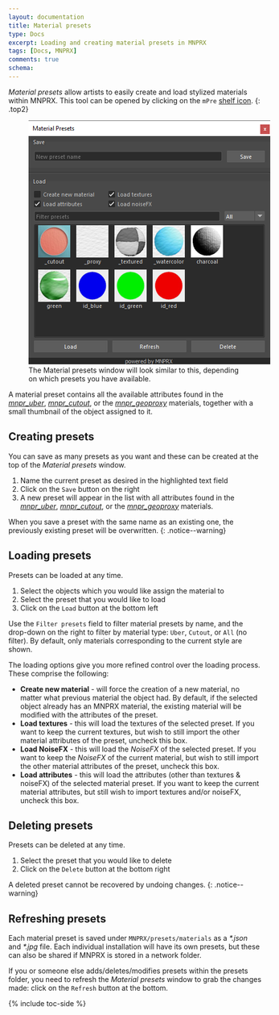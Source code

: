 ```yaml
---
layout: documentation
title: Material presets
type: Docs
excerpt: Loading and creating material presets in MNPRX
tags: [Docs, MNPRX]
comments: true
schema:
---
```


_Material presets_ allow artists to easily create and load stylized materials within MNPRX. This tool can be opened by clicking on the `mPre` [shelf icon](../shelf).
{: .top2}

<figure class="align-center">
	<img src="/images/MNPRX/material-presets-2.png" alt="Material presets window" style="max-width: 500px">
	<figcaption>The Material presets window will look similar to this, depending on which presets you have available.</figcaption>
</figure>

A material preset contains all the available attributes found in the _[mnpr_uber](../uber)_, _[mnpr_cutout](/projects/cutout)_, or the _[mnpr_geoproxy](../proxy)_ materials, together with a small thumbnail of the object assigned to it.


## Creating presets
You can save as many presets as you want and these can be created at the top of the _Material presets_ window.
1. Name the current preset as desired in the highlighted text field
1. Click on the `Save` button on the right
1. A new preset will appear in the list with all attributes found in the _[mnpr_uber](../uber)_, _[mnpr_cutout](/projects/cutout)_, or the _[mnpr_geoproxy](../proxy)_ materials.

When you save a preset with the same name as an existing one, the previously existing preset will be overwritten.
{: .notice--warning}


## Loading presets
Presets can be loaded at any time.
1. Select the objects which you would like assign the material to
1. Select the preset that you would like to load
1. Click on the `Load` button at the bottom left

Use the `Filter presets` field to filter material presets by name, and the drop-down on the right to filter by material type: `Uber`, `Cutout`, or `All` (no filter). By default, only materials corresponding to the current style are shown. 

The loading options give you more refined control over the loading process. These comprise the following:

* **Create new material** - will force the creation of a new material, no matter what previous material the object had. By default, if the selected object already has an MNPRX material, the existing material will be modified with the attributes of the preset.
* **Load textures** - this will load the textures of the selected preset. If you want to keep the current textures, but wish to still import the other material attributes of the preset, uncheck this box.
* **Load NoiseFX** - this will load the _NoiseFX_ of the selected preset. If you want to keep the _NoiseFX_ of the current material, but wish to still import the other material attributes of the preset, uncheck this box.
* **Load attributes** - this will load the attributes (other than textures & noiseFX) of the selected material preset. If you want to keep the current material attributes, but still wish to import textures and/or noiseFX, uncheck this box.  


## Deleting presets
Presets can be deleted at any time.
1. Select the preset that you would like to delete
1. Click on the `Delete` button at the bottom right

 A deleted preset cannot be recovered by undoing changes.
 {: .notice--warning}

## Refreshing presets
Each material preset is saved under `MNPRX/presets/materials` as a _\*.json_ and _\*.jpg_ file. Each individual installation will have its own presets, but these can also be shared if MNPRX is stored in a network folder.

If you or someone else adds/deletes/modifies presets within the presets folder, you need to refresh the _Material presets_ window to grab the changes made: click on the `Refresh` button at the bottom.

{% include toc-side %}
